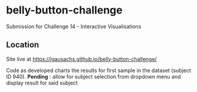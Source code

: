 # belly-button-challenge
Submission for Challenge 14 - Interactive Visualisations

## Location
Site live at https://jgausachs.github.io/belly-button-challenge/

Code as developed charts the results for first sample in the dataset (subject ID 940). 
**Pending** : allow for subject selection from dropdown menu and display result for said subject
